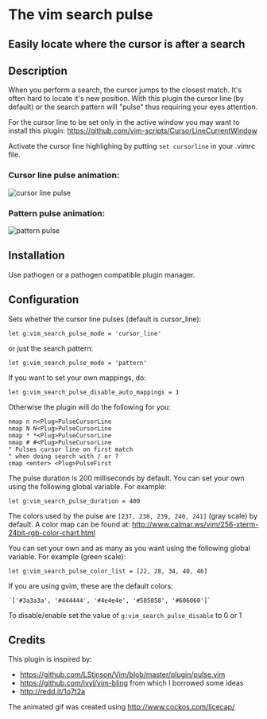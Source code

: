 # The vim search pulse

## Easily locate where the cursor is after a search

## Description

When you perform a search, the cursor jumps to the closest match. It's often
hard to locate it's new position. With this plugin the cursor line (by default)
or the search pattern will "pulse" thus requiring your eyes attention.

For the cursor line to be set only in the active window you may want to install
this plugin: https://github.com/vim-scripts/CursorLineCurrentWindow

Activate the cursor line highlighing by putting `set cursorline` in your .vimrc
file.

### Cursor line pulse animation:
![cursor line pulse](http://i.imgur.com/ukZuti2.gif)

### Pattern pulse animation:
![pattern pulse](http://i.imgur.com/jFyjW3f.gif)

## Installation

Use pathogen or a pathogen compatible plugin manager.

## Configuration

Sets whether the cursor line pulses (default is cursor_line):

    let g:vim_search_pulse_mode = 'cursor_line'

or just the search pattern:

    let g:vim_search_pulse_mode = 'pattern'

If you want to set your own mappings, do:

    let g:vim_search_pulse_disable_auto_mappings = 1

Otherwise the plugin will do the following for you:

    nmap n n<Plug>PulseCursorLine
    nmap N N<Plug>PulseCursorLine
    nmap * *<Plug>PulseCursorLine
    nmap # #<Plug>PulseCursorLine
    " Pulses cursor line on first match
    " when doing search with / or ?
    cmap <enter> <Plug>PulseFirst

The pulse duration is 200 milliseconds by default. You can set your own using
the following global variable. For example:

    let g:vim_search_pulse_duration = 400

The colors used by the pulse are `[237, 238, 239, 240, 241]` (gray scale) by
default. A color map can be found at:
http://www.calmar.ws/vim/256-xterm-24bit-rgb-color-chart.html

You can set your own and as many as you want using the following global
variable. For example (green scale):

    let g:vim_search_pulse_color_list = [22, 28, 34, 40, 46]

If you are using gvim, these are the default colors:

    `['#3a3a3a', '#444444', '#4e4e4e', '#585858', '#606060']`

To disable/enable set the value of `g:vim_search_pulse_disable` to 0 or 1

## Credits

This plugin is inspired by:

* https://github.com/LStinson/Vim/blob/master/plugin/pulse.vim
* https://github.com/ivyl/vim-bling from which I borrowed some ideas
* http://redd.it/1o7t2a

The animated gif was created using http://www.cockos.com/licecap/
